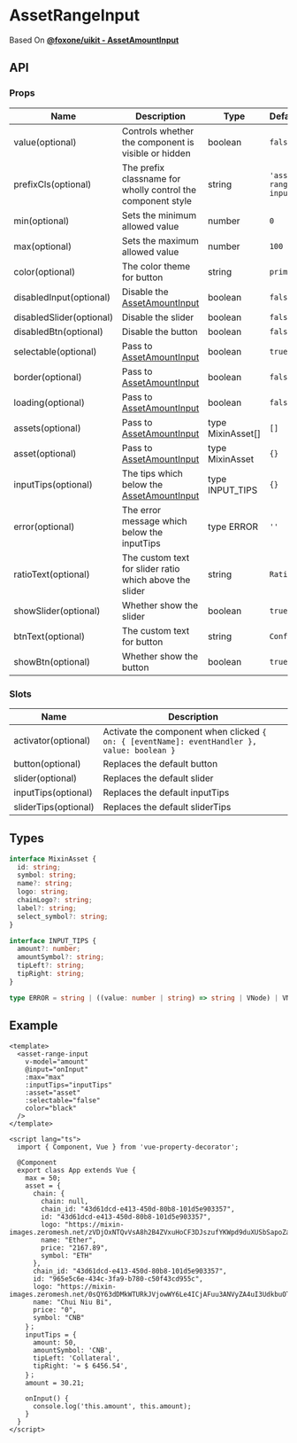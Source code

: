 # AssetRangeInput
Based On **[@foxone/uikit - AssetAmountInput](https://fox-one.github.io/uikit/#/components/AssetAmountInput)**

## API

### Props
| Name | Description | Type | Default |
| --- | --- | --- | --- |
| value(optional) | Controls whether the component is visible or hidden | boolean | `false` |
| prefixCls(optional) | The prefix classname for wholly control the component style | string | `'asset-range-input'` |
| min(optional) | Sets the minimum allowed value | number | `0` |
| max(optional) | Sets the maximum allowed value | number | `100` |
| color(optional) | The color theme for button | string | `primary` |
| disabledInput(optional) | Disable the [AssetAmountInput](https://fox-one.github.io/uikit/#/components/AssetAmountInput) | boolean | `false` |
| disabledSlider(optional) | Disable the slider | boolean | `false` |
| disabledBtn(optional) | Disable the button | boolean | `false` |
| selectable(optional) | Pass to [AssetAmountInput](https://fox-one.github.io/uikit/#/components/AssetAmountInput) | boolean | `true` |
| border(optional) | Pass to [AssetAmountInput](https://fox-one.github.io/uikit/#/components/AssetAmountInput) | boolean | `false` |
| loading(optional) | Pass to [AssetAmountInput](https://fox-one.github.io/uikit/#/components/AssetAmountInput) | boolean | `false` |
| assets(optional) | Pass to [AssetAmountInput](https://fox-one.github.io/uikit/#/components/AssetAmountInput) | type MixinAsset[] | `[]` |
| asset(optional) | Pass to [AssetAmountInput](https://fox-one.github.io/uikit/#/components/AssetAmountInput) | type MixinAsset | `{}` |
| inputTips(optional) | The tips which below the [AssetAmountInput](https://fox-one.github.io/uikit/#/components/AssetAmountInput) | type INPUT_TIPS | `{}` |
| error(optional) | The error message which below the inputTips | type ERROR | `''` |
| ratioText(optional) | The custom text for slider ratio which above the slider | string | `Ratio` |
| showSlider(optional) | Whether show the slider | boolean | `true` |
| btnText(optional) | The custom text for button | string | `Confirm` |
| showBtn(optional) | Whether show the button | boolean | `true` |

### Slots
| Name | Description |
| --- | --- |
| activator(optional) | Activate the component when clicked  `{ on: { [eventName]: eventHandler }, value: boolean }` |
| button(optional) | Replaces the default button |
| slider(optional) | Replaces the default slider |
| inputTips(optional) | Replaces the default inputTips |
| sliderTips(optional) | Replaces the default sliderTips |


## Types

```typescript
interface MixinAsset {
  id: string;
  symbol: string;
  name?: string;
  logo: string;
  chainLogo?: string;
  label?: string;
  select_symbol?: string;
}

interface INPUT_TIPS {
  amount?: number;
  amountSymbol?: string;
  tipLeft?: string;
  tipRight: string;
}

type ERROR = string | ((value: number | string) => string | VNode) | VNode;
```

## Example

```vue
<template>
  <asset-range-input
    v-model="amount"
    @input="onInput"
    :max="max"
    :inputTips="inputTips"
    :asset="asset"
    :selectable="false"
    color="black"
  />
</template>

<script lang="ts">
  import { Component, Vue } from 'vue-property-decorator';

  @Component
  export class App extends Vue {
    max = 50;
    asset = {
      chain: {
        chain: null,
        chain_id: "43d61dcd-e413-450d-80b8-101d5e903357",
        id: "43d61dcd-e413-450d-80b8-101d5e903357",
        logo: "https://mixin-images.zeromesh.net/zVDjOxNTQvVsA8h2B4ZVxuHoCF3DJszufYKWpd9duXUSbSapoZadC7_13cnWBqg0EmwmRcKGbJaUpA8wFfpgZA=s128",
        name: "Ether",
        price: "2167.89",
        symbol: "ETH"
      },
      chain_id: "43d61dcd-e413-450d-80b8-101d5e903357",
      id: "965e5c6e-434c-3fa9-b780-c50f43cd955c",
      logo: "https://mixin-images.zeromesh.net/0sQY63dDMkWTURkJVjowWY6Le4ICjAFuu3ANVyZA4uI3UdkbuOT5fjJUT82ArNYmZvVcxDXyNjxoOv0TAYbQTNKS=s128",
      name: "Chui Niu Bi",
      price: "0",
      symbol: "CNB"
    }；
    inputTips = {
      amount: 50,
      amountSymbol: 'CNB',
      tipLeft: 'Collateral',
      tipRight: '≈ $ 6456.54',
    }；
    amount = 30.21;

    onInput() {
      console.log('this.amount', this.amount);
    }
  }
</script>
```
